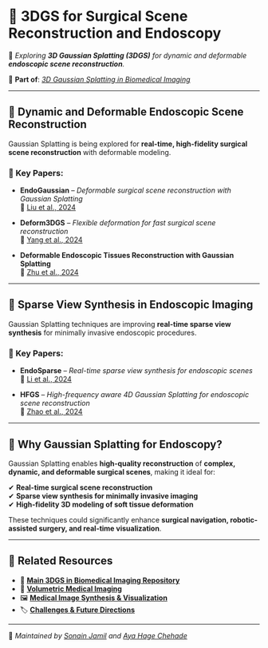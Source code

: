 # 🏥 3DGS for Surgical Scene Reconstruction and Endoscopy  

📌 _Exploring **3D Gaussian Splatting (3DGS)** for dynamic and deformable **endoscopic scene reconstruction**._  

🔗 **Part of**: [_3D Gaussian Splatting in Biomedical Imaging_](../README.md)  

---

## 📌 Dynamic and Deformable Endoscopic Scene Reconstruction  
Gaussian Splatting is being explored for **real-time, high-fidelity surgical scene reconstruction** with deformable modeling.  

### 🔬 Key Papers:  

- **EndoGaussian** – *Deformable surgical scene reconstruction with Gaussian Splatting*  
  📄 [Liu et al., 2024](https://arxiv.org/abs/2401.12561)  

- **Deform3DGS** – *Flexible deformation for fast surgical scene reconstruction*  
  📄 [Yang et al., 2024](https://arxiv.org/abs/2405.17835)  

- **Deformable Endoscopic Tissues Reconstruction with Gaussian Splatting**  
  📄 [Zhu et al., 2024](https://arxiv.org/abs/2401.11535)  

---

## 📌 Sparse View Synthesis in Endoscopic Imaging  
Gaussian Splatting techniques are improving **real-time sparse view synthesis** for minimally invasive endoscopic procedures.  

### 🔬 Key Papers:  

- **EndoSparse** – *Real-time sparse view synthesis for endoscopic scenes*  
  📄 [Li et al., 2024](https://arxiv.org/abs/2407.01029)  

- **HFGS** – *High-frequency aware 4D Gaussian Splatting for endoscopic scene reconstruction*  
  📄 [Zhao et al., 2024](https://arxiv.org/abs/2405.17872)  

---

## 🚀 Why Gaussian Splatting for Endoscopy?  
Gaussian Splatting enables **high-quality reconstruction** of **complex, dynamic, and deformable surgical scenes**, making it ideal for:  

✔ **Real-time surgical scene reconstruction**  
✔ **Sparse view synthesis for minimally invasive imaging**  
✔ **High-fidelity 3D modeling of soft tissue deformation**  

These techniques could significantly enhance **surgical navigation, robotic-assisted surgery, and real-time visualization**.  

---

## 🔗 Related Resources  
- 🔬 **[Main 3DGS in Biomedical Imaging Repository](../README.md)**  
- 📄 **[Volumetric Medical Imaging](volumetric_imaging.md)**
- 🖼️ **[Medical Image Synthesis & Visualization](papers/image_synthesis.md)**  
- 🏷️ **[Challenges & Future Directions](challenges_future.md)**  

---

📌 _Maintained by [Sonain Jamil](https://github.com/sonainjameel) and [Aya Hage Chehade](https://github.com/AyaHageChehade)_  
